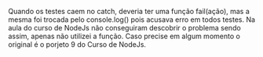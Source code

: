Quando os testes caem no catch, deveria ter uma função fail(ação), mas a mesma foi trocada pelo console.log() pois acusava erro em todos testes. Na aula do curso de NodeJs não conseguiram descobrir o problema sendo assim, apenas não utilizei a função. Caso precise em algum momento o original é o porjeto 9 do Curso de NodeJs.